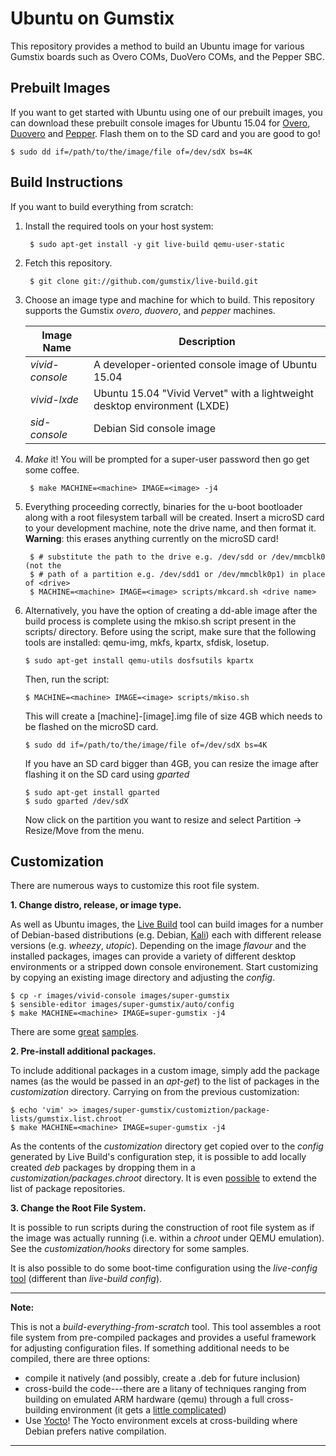 Ubuntu on Gumstix
=================

This repository provides a method to build an Ubuntu image for various
Gumstix boards such as Overo COMs, DuoVero COMs, and the Pepper SBC.

Prebuilt Images
---------------

If you want to get started with Ubuntu using one of our prebuilt images, you can download
these prebuilt console images for Ubuntu 15.04 for [Overo][8], [Duovero][9] and [Pepper][10]. 
Flash them on to the SD card and you are good to go!

	$ sudo dd if=/path/to/the/image/file of=/dev/sdX bs=4K

Build Instructions
------------------

If you want to build everything from scratch:

1. Install the required tools on your host system:

        $ sudo apt-get install -y git live-build qemu-user-static

2. Fetch this repository.

        $ git clone git://github.com/gumstix/live-build.git

3. Choose an image type and machine for which to build.  This repository
   supports the Gumstix *overo*, *duovero*, and *pepper* machines.

	Image Name      | Description
	----------------|-------------
	*vivid-console* | A developer-oriented console image of Ubuntu 15.04
	*vivid-lxde*    | Ubuntu 15.04 "Vivid Vervet" with a lightweight desktop environment (LXDE)
	*sid-console*	| Debian Sid console image

4. *Make* it!  You will be prompted for a super-user password then go get some
   coffee.

        $ make MACHINE=<machine> IMAGE=<image> -j4

5. Everything proceeding correctly, binaries for the u-boot bootloader along
   with a root filesystem tarball will be created.  Insert a microSD card to
   your development machine, note the drive name, and then format it.
   **Warning**: this erases anything currently on the microSD card!

		$ # substitute the path to the drive e.g. /dev/sdd or /dev/mmcblk0 (not the
		$ # path of a partition e.g. /dev/sdd1 or /dev/mmcblk0p1) in place of <drive>
		$ MACHINE=<machine> IMAGE=<image> scripts/mkcard.sh <drive name>

6.	Alternatively, you have the option of creating a dd-able image after the
	build process is complete using the mkiso.sh script present in the scripts/
	directory. Before using the script, make sure that the following tools are
	installed: qemu-img, mkfs, kpartx, sfdisk, losetup.

		$ sudo apt-get install qemu-utils dosfsutils kpartx

	Then, run the script:

		$ MACHINE=<machine> IMAGE=<image> scripts/mkiso.sh

	This will create a [machine]-[image].img file of size 4GB which needs to be
	flashed on the microSD card.

		$ sudo dd if=/path/to/the/image/file of=/dev/sdX bs=4K

	If you have an SD card bigger than 4GB, you can resize the image after flashing
	it on the SD card using *gparted*
	
		$ sudo apt-get install gparted
		$ sudo gparted /dev/sdX

	Now click on the partition you want to resize and select Partition -> Resize/Move from the menu.

Customization
-------------
There are numerous ways to customize this root file system.

**1. Change distro, release, or image type.**

As well as Ubuntu images, the [Live Build][1] tool can build images for a
number of Debian-based distributions (e.g. Debian, [Kali][2]) each with different
release versions (e.g. *wheezy*, *utopic*).  Depending on the image *flavour*
and the installed packages, images can provide a variety of different desktop
environments or a stripped down console environement. Start customizing by
copying an existing image directory and adjusting the *config*.

    $ cp -r images/vivid-console images/super-gumstix
    $ sensible-editor images/super-gumstix/auto/config
    $ make MACHINE=<machine> IMAGE=super-gumstix -j4

There are some [great][3] [samples][4].

**2. Pre-install additional packages.**

To include additional packages in a custom image, simply add the package names
(as the would be passed in an *apt-get*) to the list of packages in the
*customization* directory. Carrying on from the previous customization:

    $ echo 'vim' >> images/super-gumstix/customiztion/package-lists/gumstix.list.chroot
    $ make MACHINE=<machine> IMAGE=super-gumstix -j4

As the contents of the *customization* directory get copied over to the
*config* generated by Live Build's configuration step, it is possible to add
locally created *deb* packages by dropping them in a
*customization/packages.chroot* directory.  It is even [possible][5] to extend
the list of package repositories.

**3. Change the Root File System.**

It is possible to run scripts during the construction of root file system as if
the image was actually running (i.e. within a *chroot* under QEMU emulation).
See the *customization/hooks* directory for some samples.

It is also possible to do some boot-time configuration using the *live-config*
[tool][6] (different than *live-build config*).

------------------------------------------------------------------------------
**Note:**

This is not a *build-everything-from-scratch* tool.  This tool
assembles a root file system from pre-compiled packages and provides a
useful framework for adjusting configuration files.  If something
additional needs to be compiled, there are three options:
 * compile it natively (and possibly, create a .deb for future inclusion)
 * cross-build the code---there are a litany of techniques ranging from
   building on emulated ARM hardware (qemu) through a full cross-building
   environment (it gets a [little complicated][6])
 * Use [Yocto][7]!  The Yocto environment excels at cross-building where Debian
   prefers native compilation.

------------------------------------------------------------------------------

[1]: http://live.debian.net/devel/live-build/
[2]: http://docs.kali.org/development/live-build-a-custom-kali-iso
[3]: https://git.linaro.org/ci/ubuntu-build-service.git
[4]: https://wiki.debian.org/InstallingDebianOn/TI/BeagleBone
[5]: https://git.linaro.org/ci/ubuntu-build-service.git/blob/HEAD:/utopic-armhf-nano/customization/archives/linaro-overlay-ppa.list.chroot
[6]: http://live.debian.net/devel/live-config/
[6]: https://wiki.linaro.org/Platform/DevPlatform/CrossCompile/CurrentPackageCrossBuildStatus
[7]: https://github.com/gumstix/yocto-manifest
[8]: https://catalina.gumstix.com/binaries/?sort=-last_updated&search=ubuntu-overo-master+ddable
[9]: https://catalina.gumstix.com/binaries/?sort=-last_updated&search=ubuntu-duovero-master+ddable
[10]: https://catalina.gumstix.com/binaries/?sort=-last_updated&search=ubuntu-pepper-master+ddable
